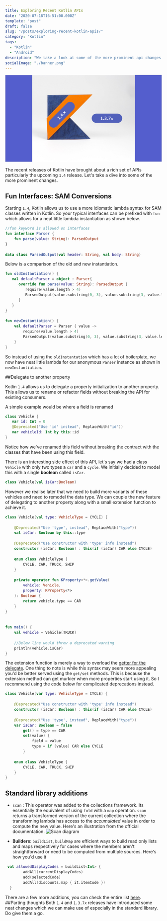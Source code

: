 ```yaml
---
title: Exploring Recent Kotlin APIs
date: "2020-07-18T16:51:00.000Z"
template: "post"
draft: false
slug: "/posts/exploring-recent-kotlin-apis/"
category: "Kotlin"
tags:
  - "Kotlin"
  - "Android"
description: "We take a look at some of the more prominent api changes in Kotlin 1.3.7x and 1.4.x preview releases."
socialImage: "./banner.png"
---
```


![Banner graphic Kotlin](banner.png)

The recent releases of Kotlin have brought about a rich set of APIs particularly the upcoming `1.4` release. Let's take a dive into some of the more prominent changes.

## Fun Interfaces: SAM Conversions

Starting `1.4`, Kotlin allows us to use a more idiomatic lambda syntax for SAM classes written in Kotlin. So your typical interfaces can be prefixed with `fun` which allows for a neat little lambda instantiation as shown below.

```kotlin
//fun keyword is allowed on interfaces
fun interface Parser {
    fun parse(value: String): ParsedOutput
}

data class ParsedOutput(val header: String, val body: String)
```

Below is a comparison of the old and new instantiation.

```kotlin
fun oldInstantiation() {
   val defaultParser = object : Parser{
      override fun parse(value: String): ParsedOutput {
         require(value.length > 4)
         ParsedOutput(value.substring(0, 3), value.substring(3, value.length))
      }
   }
}

fun newInstantiation() {
    val defaultParser = Parser { value ->
        require(value.length > 4)
        ParsedOutput(value.substring(0, 3), value.substring(3, value.length))
    }
}
```

So instead of using the `oldInstantation` which has a lot of boilerplate, we now have neat little lambda for our anonymous `Parser` instance as shown in `newInstantiation`.

##Delegate to another property

Kotlin `1.4` allows us to delegate a property initialization to another property. This allows us to rename or refactor fields without breaking the API for existing consumers.

A simple example would be where a field is renamed

```kotlin
class Vehicle {
   var id: Int = 0
   @Deprecated("Use 'id' instead", ReplaceWith("id"))
   var vehicleId: Int by this::id
}
```

Notice how we've renamed this field without breaking the contract with the classes that have been using this field.

There is an interesting side effect of this API, let's say we had a class `Vehicle` with only two types a `car` and a `cycle`. We initially decided to model this with a single **boolean** called `isCar`.

```kotlin
class Vehicle(val isCar:Boolean)
```

However we realise later that we need to build more variants of these vehicles and need to remodel the data type. We can couple the new feature of delegating to another property along with a small extension function to achieve it.

```kotlin
class Vehicle(val type: VehicleType = CYCLE) {

    @Deprecated("Use 'type', instead", ReplaceWith("type"))
    val isCar: Boolean by this::type

    @Deprecated("Use constructor with 'type' info instead")
    constructor (isCar: Boolean) : this(if (isCar) CAR else CYCLE)

    enum class VehicleType {
        CYCLE, CAR, TRUCK, SHIP
    }

    private operator fun KProperty<*>.getValue(
        vehicle: Vehicle,
        property: KProperty<*>
    ): Boolean {
        return vehicle.type == CAR
    }
}


fun main() {
    val vehicle = Vehicle(TRUCK)

    //Below line would throw a deprecated warning
    println(vehicle.isCar)
}
```

The extension function is merely a way to overload the [getter for the delegate](https://kotlinlang.org/docs/reference/operator-overloading.html#property-delegation-operators). One thing to note is while this syntax may seem more appealing you'd be better served using the `get/set` methods. This is because the extension method can get murkier when more properties start using it. So I recommend using the code below for complicated deprecations instead.

```kotlin
class Vehicle(var type: VehicleType = CYCLE) {

    @Deprecated("Use constructor with 'type' info instead")
    constructor (isCar: Boolean) : this(if (isCar) CAR else CYCLE)

    @Deprecated("Use 'type', instead", ReplaceWith("type"))
    var isCar: Boolean = false
        get() = type == CAR
        set(value) {
            field = value
            type = if (value) CAR else CYCLE
        }

    enum class VehicleType {
        CYCLE, CAR, TRUCK, SHIP
    }
}
```

## Standard library additions

- `scan` : This operator was added to the collections framework. Its essentially the equivalent of using `fold` with a `map` operation. `scan` returns a transformed version of the current collection where the transforming lambda has access to the _accumulated_ value in order to compute the new value. Here's an illustration from the official documentation.
  ![Scan diagram](https://blog.jetbrains.com/wp-content/uploads/2020/02/kotlin-scanFold.gif)

- **Builders**: `buildList`, `buildMap` are efficient ways to build read only lists and maps respectively for cases where the members aren't straightforward or need to be computed from multiple sources. Here's how you'd use it

```kotlin
 val allowedDisplayCodes = buildList<Int> {
        addAll(currentDisplayCodes)
        add(selectedCode)
        addAll(discounts.map { it.itemCode })
  }
```

There are a few more additions, you can check the entire list [here](https://github.com/JetBrains/kotlin/blob/1.3.70/ChangeLog.md#new-features-5).
##Parting thoughts
Both `1.4` and `1.3.7x` releases have introduced some neat changes which we can make use of especially in the standard library. Do give them a go.
